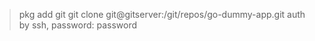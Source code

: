 

> pkg add git
> git clone git@gitserver:/git/repos/go-dummy-app.git
auth by ssh, password: password